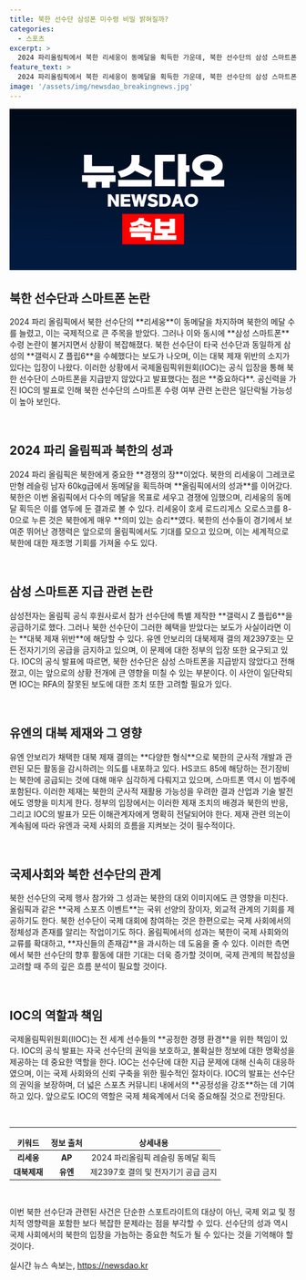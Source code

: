 ```yaml
---
title: 북한 선수단 삼성폰 미수령 비밀 밝혀질까?
categories:
  - 스포츠
excerpt: >
  2024 파리올림픽에서 북한 리세웅이 동메달을 획득한 가운데, 북한 선수단의 삼성 스마트폰 수령 논란이 일고 있다. IOC는 북한이 스마트폰을 받은 적이 없다고 밝혔으나, 대북 제재 위반 우려는 여전히 해소되지 않았다.
feature_text: >
  2024 파리올림픽에서 북한 리세웅이 동메달을 획득한 가운데, 북한 선수단의 삼성 스마트폰 수령 논란이 일고 있다. IOC는 북한이 스마트폰을 받은 적이 없다고 밝혔으나, 대북 제재 위반 우려는 여전히 해소되지 않았다.
image: '/assets/img/newsdao_breakingnews.jpg'
---
```


<p><img src="/assets/img/newsdao_breakingnews.jpg" alt="koreaapp 속보" /></p>

<h2 data-ke-size="size26">북한 선수단과 스마트폰 논란</h2>

<p data-ke-size="size16">2024 파리 올림픽에서 북한 선수단의 **리세웅**이 동메달을 차지하며 북한의 메달 수를 늘렸고, 이는 국제적으로 큰 주목을 받았다. 그러나 이와 동시에 **삼성 스마트폰** 수령 논란이 불거지면서 상황이 복잡해졌다. 북한 선수단이 타국 선수단과 동일하게 삼성의 **갤럭시 Z 플립6**을 수혜했다는 보도가 나오며, 이는 대북 제재 위반의 소지가 있다는 입장이 나왔다. 이러한 상황에서 국제올림픽위원회(IOC)는 공식 입장을 통해 북한 선수단이 스마트폰을 지급받지 않았다고 발표했다는 점은 **중요하다**. 공신력을 가진 IOC의 발표로 인해 북한 선수단의 스마트폰 수령 여부 관련 논란은 일단락될 가능성이 높아 보인다.</p>

<p data-ke-size="size16">&nbsp;</p>

<h2 data-ke-size="size26">2024 파리 올림픽과 북한의 성과</h2>

<p data-ke-size="size16">2024 파리 올림픽은 북한에게 중요한 **경쟁의 장**이었다. 북한의 리세웅이 그레코로만형 레슬링 남자 60kg급에서 동메달을 획득하며 **올림픽에서의 성과**를 이어갔다. 북한은 이번 올림픽에서 다수의 메달을 목표로 세우고 경쟁에 임했으며, 리세웅의 동메달 획득은 이를 염두에 둔 결과로 볼 수 있다. 리세웅이 호세 로드리게스 오로스코를 8-0으로 누른 것은 북한에게 매우 **의미 있는 승리**였다. 북한의 선수들이 경기에서 보여준 뛰어난 경쟁력은 앞으로의 올림픽에서도 기대를 모으고 있으며, 이는 세계적으로 북한에 대한 재조명 기회를 가져올 수도 있다.</p>

<p data-ke-size="size16">&nbsp;</p>

<h2 data-ke-size="size26">삼성 스마트폰 지급 관련 논란</h2>

<p data-ke-size="size16">삼성전자는 올림픽 공식 후원사로서 참가 선수단에 특별 제작한 **갤럭시 Z 플립6**을 공급하기로 했다. 그러나 북한 선수단이 그러한 혜택을 받았다는 보도가 사실이라면 이는 **대북 제재 위반**에 해당할 수 있다. 유엔 안보리의 대북제재 결의 제2397호는 모든 전자기기의 공급을 금지하고 있으며, 이 문제에 대한 정부의 입장 또한 요구되고 있다. IOC의 공식 발표에 따르면, 북한 선수단은 삼성 스마트폰을 지급받지 않았다고 전해졌고, 이는 앞으로의 상황 전개에 큰 영향을 미칠 수 있는 부분이다. 이 사안이 일단락되면 IOC는 RFA의 잘못된 보도에 대한 조치 또한 고려할 필요가 있다.</p>

<p data-ke-size="size16">&nbsp;</p>

<h2 data-ke-size="size26">유엔의 대북 제재와 그 영향</h2>

<p data-ke-size="size16">유엔 안보리가 채택한 대북 제재 결의는 **다양한 형식**으로 북한의 군사적 개발과 관련된 모든 활동을 감시하려는 의도를 내포하고 있다. HS코드 85에 해당하는 전기장비는 북한에 공급되는 것에 대해 매우 심각하게 다뤄지고 있으며, 스마트폰 역시 이 범주에 포함된다. 이러한 제재는 북한의 군사적 재활용 가능성을 우려한 결과 산업과 기술 발전에도 영향을 미치게 한다. 정부의 입장에서는 이러한 제재 조치의 배경과 북한의 반응, 그리고 IOC의 발표가 모든 이해관계자에게 명확히 전달되어야 한다. 제재 관련 의논이 계속됨에 따라 유엔과 국제 사회의 흐름을 지켜보는 것이 필수적이다.</p>

<p data-ke-size="size16">&nbsp;</p>

<h2 data-ke-size="size26">국제사회와 북한 선수단의 관계</h2>

<p data-ke-size="size16">북한 선수단의 국제 행사 참가와 그 성과는 북한의 대외 이미지에도 큰 영향을 미친다. 올림픽과 같은 **국제 스포츠 이벤트**는 국위 선양의 장이자, 외교적 관계의 기회를 제공하기도 한다. 북한 선수단이 국제 대회에 참여하는 것은 한편으로는 국제 사회에서의 정체성과 존재를 알리는 작업이기도 하다. 올림픽에서의 성과는 북한이 국제 사회와의 교류를 확대하고, **자신들의 존재감**을 과시하는 데 도움을 줄 수 있다. 이러한 측면에서 북한 선수단의 향후 활동에 대한 기대는 더욱 증가할 것이며, 국제 관계의 복잡성을 고려할 때 주의 깊은 흐름 분석이 필요할 것이다.</p>

<p data-ke-size="size16">&nbsp;</p>

<h2 data-ke-size="size26">IOC의 역할과 책임</h2>

<p data-ke-size="size16">국제올림픽위원회(IIOC)는 전 세계 선수들의 **공정한 경쟁 환경**을 위한 책임이 있다. IOC의 공식 발표는 자국 선수단의 권익을 보호하고, 불확실한 정보에 대한 명확성을 제공하는 데 중요한 역할을 한다. IOC는 선수단에 대한 지급 문제에 대해 신속히 대응하였으며, 이는 국제 사회와의 신뢰 구축을 위한 필수적인 절차이다. IOC의 발표는 선수단의 권익을 보장하며, 더 넓은 스포츠 커뮤니티 내에서의 **공정성을 강조**하는 데 기여하고 있다. 앞으로도 IOC의 역할은 국제 체육계에서 더욱 중요해질 것으로 전망된다.</p>

<p data-ke-size="size16">&nbsp;</p>

<hr />

<table style="width: 100%;">
    <thead>
        <tr>
            <td style="text-align: center;"><b>키워드</b></td>
            <td style="text-align: center;"><b>정보 출처</b></td>
            <td style="text-align: center;"><b>상세내용</b></td>
        </tr>
    </thead>
    <tbody>
        <tr>
            <td style="text-align: center; height: 17px;"><b>리세웅</b></td>
            <td style="text-align: center; height: 17px;"><b>AP</b></td>
            <td style="text-align: center; height: 17px;">2024 파리올림픽 레슬링 동메달 획득</td>
        </tr>
        <tr>
            <td style="text-align: center; height: 17px;"><b>대북제재</b></td>
            <td style="text-align: center; height: 17px;"><b>유엔</b></td>
            <td style="text-align: center; height: 17px;">제2397호 결의 및 전자기기 공급 금지</td>
        </tr>
    </tbody>
</table>

<p data-ke-size="size16">&nbsp;</p>

<p data-ke-size="size16">이번 북한 선수단과 관련된 사건은 단순한 스포트라이트의 대상이 아닌, 국제 외교 및 정치적 영향력을 포함한 보다 복잡한 문제라는 점을 부각할 수 있다. 선수단의 성과 역시 국제 사회에서의 북한의 입장을 가늠하는 중요한 척도가 될 수 있다는 것을 기억해야 할 것이다.</p>
실시간 뉴스 속보는, <a href="https://newsdao.kr" rel="dofollow">https://newsdao.kr</a>


